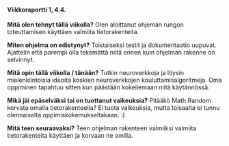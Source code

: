 #### Viikkoraportti 1, 4.4.

**Mitä olen tehnyt tällä viikolla?**
Olen aloittanut ohjeman rungon toteuttamisen käyttäen valmiita tietorakenteita.

**Miten ohjelma on edistynyt?**
Toistaiseksi testit ja dokumentaatio uupuvat. Ajattelin että parempi olla tekemättä niitä ennen kuin ohjelman rakenne on selvinnyt.

**Mitä opin tällä viikolla / tänään?**
Tutkin neuroverkkoja ja löysin mielenkiintoisia ideoita koskien neuroverkkojen kouluttamisalgoritmeja. Oma oppiminen tapahtuu sitten kun päästään kokeilemaan niitä käytännössä.

**Mikä jäi epäselväksi tai on tuottanut vaikeuksia?**
Pitääkö Math.Random korvata omalla tietorakenteella? Ei tuota vaikeuksia, mutta toisaalta ei tunnu olennaiselta oppimiskokemukseltakaan. :)

**Mitä teen seuraavaksi?**
Teen ohjelman rakenteen valmiiksi valmiita tietorakenteita käyttäen ja korvaan ne omilla.